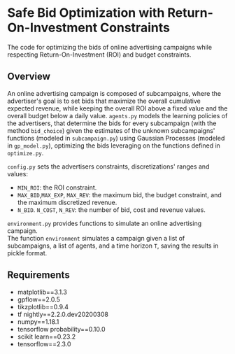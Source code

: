 # Safe Bid Optimization with Return-On-Investment Constraints

The code for optimizing the bids of online advertising campaigns while respecting Return-On-Investment (ROI) and budget constraints.

## Overview

An online advertising campaign is composed of subcampaigns, where the advertiser's goal is to set bids that maximize the overall cumulative expected revenue, while keeping the overall ROI above a fixed value and the overall budget below a daily value.
`agents.py` models the learning policies of the advertisers, that determine the bids for every subcampaign (with the method `bid_choice`) given the estimates of the unknown subcampaigns' functions (modeled in `subcampaign.py`) using Gaussian Processes (modeled in `gp_model.py`), optimizing the bids leveraging on the functions defined in `optimize.py`.

`config.py` sets the advertisers constraints, discretizations' ranges and values:
* `MIN_ROI`: the ROI constraint.
* `MAX_BID`,`MAX_EXP`, `MAX_REV`: the maximum bid, the budget constraint, and the maximum discretized revenue.
* `N_BID`. `N_COST`, `N_REV`: the number of bid, cost and revenue values.

`environment.py` provides functions to simulate an online advertising campaign.  
The function `environment` simulates a campaign given a list of subcampaigns, a list of agents, and a time horizon `T`, saving the results in pickle format.  

## Requirements

  * matplotlib==3.1.3
  * gpflow==2.0.5
  * tikzplotlib==0.9.4
  * tf nightly==2.2.0.dev20200308
  * numpy==1.18.1
  * tensorflow probability==0.10.0
  * scikit learn==0.23.2
  * tensorflow==2.3.0
